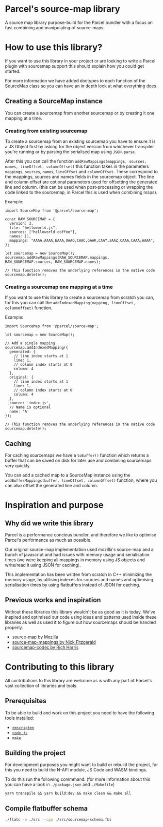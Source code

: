 # Parcel's source-map library

A source map library purpose-build for the Parcel bundler with a focus on fast combining and manipulating of source-maps.

# How to use this library?

If you want to use this library in your project or are looking to write a Parcel plugin with sourcemap support this should explain how you could get started.

For more information we have added doctypes to each function of the SourceMap class so you can have an in depth look at what everything does.

## Creating a SourceMap instance

You can create a sourcemap from another sourcemap or by creating it one mapping at a time.

### Creating from existing sourcemap

To create a sourcemap from an existing sourcemap you have to ensure it is a JS Object first by asking for the object version from whichever transpiler you're running or by parsing the serialised map using `JSON.parse`.

After this you can call the function `addRawMappings(mappings, sources, names, lineOffset, columnOffset)` this function takes in the parameters `mappings`, `sources`, `names`, `lineOffset` and `columnOffset`. These correspond to the mappings, sources and names fields in the sourcemap object. The line and column offset are optional parameters used for offsetting the generated line and column. (this can be used when post-processing or wrapping the code linked to the sourcemap, in Parcel this is used when combining maps).

Example:

```JS
import SourceMap from '@parcel/source-map';

const RAW_SOURCEMAP = {
  version: 3,
  file: "helloworld.js",
  sources: ["helloworld.coffee"],
  names: [],
  mappings: "AAAA;AAAA,EAAA,OAAO,CAAC,GAAR,CAAY,aAAZ,CAAA,CAAA;AAAA",
};

let sourcemap = new SourceMap();
sourcemap.addRawMappings(RAW_SOURCEMAP.mappings, RAW_SOURCEMAP.sources, RAW_SOURCEMAP.names);

// This function removes the underlying references in the native code
sourcemap.delete();
```

### Creating a sourcemap one mapping at a time

If you want to use this library to create a sourcemap from scratch you can, for this you can call the `addIndexedMapping(mapping, lineOffset, columnOffset)` function.

Example:

```JS
import SourceMap from '@parcel/source-map';

let sourcemap = new SourceMap();

// Add a single mapping
sourcemap.addIndexedMapping({
  generated: {
    // line index starts at 1
    line: 1,
    // column index starts at 0
    column: 4
  },
  original: {
    // line index starts at 1
    line: 1,
    // column index starts at 0
    column: 4
  },
  source: 'index.js',
  // Name is optional
  name: 'A'
});

// This function removes the underlying references in the native code
sourcemap.delete();
```

## Caching

For caching sourcemaps we have a `toBuffer()` function which returns a buffer that can be saved on disk for later use and combining sourcemaps very quickly.

You can add a cached map to a SourceMap instance using the `addBufferMappings(buffer, lineOffset, columnOffset)` function, where you can also offset the generated line and column.

# Inspiration and purpose

## Why did we write this library

Parcel is a performance concious bundler, and therefore we like to optimise Parcel's performance as much as possible.

Our original source-map implementation used mozilla's source-map and a bunch of javascript and had issues with memory usage and serialisation times (we were keeping all mappings in memory using JS objects and write/read it using JSON for caching).

This implementation has been written from scratch in C++ minimizing the memory usage, by utilising indexes for sources and names and optimising serialisation times by using flatbuffers instead of JSON for caching.

## Previous works and inspiration

Without these libraries this library wouldn't be as good as it is today. We've inspired and optimised our code using ideas and patterns used inside these libraries as well as used it to figure out how sourcemaps should be handled properly.

- [source-map by Mozilla](https://github.com/mozilla/source-map)
- [source-map-mappings by Nick Fitzgerald](https://github.com/fitzgen/source-map-mappings)
- [sourcemap-codec by Rich Harris](https://github.com/Rich-Harris/sourcemap-codec)

# Contributing to this library

All contributions to this library are welcome as is with any part of Parcel's vast collection of libraries and tools.

## Prerequisites

To be able to build and work on this project you need to have the following tools installed:

- [`emscripten`](https://emscripten.org/docs/getting_started/downloads.html)
- [`node.js`](https://nodejs.org/en/)
- `make`

## Building the project

For development purposes you might want to build or rebuild the project, for this you need to build the N-API module, JS Code and WASM bindings.

To do this run the following commmand: (for more information about this you can have a look in `./package.json` and `./Makefile`)

```shell
yarn transpile && yarn build:dev && make clean && make all
```

## Compile flatbuffer schema

```bash
./flatc -o ./src --cpp ./src/sourcemap-schema.fbs
```
